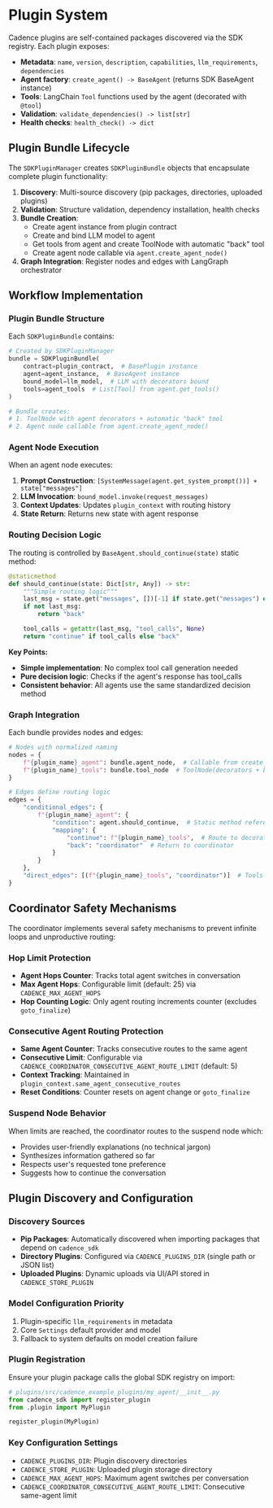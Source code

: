 # Plugin System

Cadence plugins are self-contained packages discovered via the SDK registry. Each plugin exposes:

- **Metadata**: `name`, `version`, `description`, `capabilities`, `llm_requirements`, `dependencies`
- **Agent factory**: `create_agent() -> BaseAgent` (returns SDK BaseAgent instance)
- **Tools**: LangChain `Tool` functions used by the agent (decorated with `@tool`)
- **Validation**: `validate_dependencies() -> list[str]`
- **Health checks**: `health_check() -> dict`

## Plugin Bundle Lifecycle

The `SDKPluginManager` creates `SDKPluginBundle` objects that encapsulate complete plugin functionality:

1. **Discovery**: Multi-source discovery (pip packages, directories, uploaded plugins)
2. **Validation**: Structure validation, dependency installation, health checks
3. **Bundle Creation**:
    - Create agent instance from plugin contract
    - Create and bind LLM model to agent
    - Get tools from agent and create ToolNode with automatic "back" tool
    - Create agent node callable via `agent.create_agent_node()`
4. **Graph Integration**: Register nodes and edges with LangGraph orchestrator

## Workflow Implementation

### Plugin Bundle Structure

Each `SDKPluginBundle` contains:

```python
# Created by SDKPluginManager
bundle = SDKPluginBundle(
    contract=plugin_contract,  # BasePlugin instance
    agent=agent_instance,  # BaseAgent instance
    bound_model=llm_model,  # LLM with decorators bound
    tools=agent_tools  # List[Tool] from agent.get_tools()
)

# Bundle creates:
# 1. ToolNode with agent decorators + automatic "back" tool
# 2. Agent node callable from agent.create_agent_node()
```

### Agent Node Execution

When an agent node executes:

1. **Prompt Construction**: `[SystemMessage(agent.get_system_prompt())] + state["messages"]`
2. **LLM Invocation**: `bound_model.invoke(request_messages)`
3. **Context Updates**: Updates `plugin_context` with routing history
4. **State Return**: Returns new state with agent response

### Routing Decision Logic

The routing is controlled by `BaseAgent.should_continue(state)` static method:

```python
@staticmethod
def should_continue(state: Dict[str, Any]) -> str:
    """Simple routing logic"""
    last_msg = state.get("messages", [])[-1] if state.get("messages") else None
    if not last_msg:
        return "back"

    tool_calls = getattr(last_msg, "tool_calls", None)
    return "continue" if tool_calls else "back"
```

**Key Points:**

- **Simple implementation**: No complex tool call generation needed
- **Pure decision logic**: Checks if the agent's response has tool_calls
- **Consistent behavior**: All agents use the same standardized decision method

### Graph Integration

Each bundle provides nodes and edges:

```python
# Nodes with normalized naming
nodes = {
    f"{plugin_name}_agent": bundle.agent_node,  # Callable from create_agent_node()
    f"{plugin_name}_tools": bundle.tool_node  # ToolNode(decorators + back_tool)
}

# Edges define routing logic
edges = {
    "conditional_edges": {
        f"{plugin_name}_agent": {
            "condition": agent.should_continue,  # Static method reference
            "mapping": {
                "continue": f"{plugin_name}_tools",  # Route to decorators
                "back": "coordinator"  # Return to coordinator
            }
        }
    },
    "direct_edges": [(f"{plugin_name}_tools", "coordinator")]  # Tools always return
}
```

## Coordinator Safety Mechanisms

The coordinator implements several safety mechanisms to prevent infinite loops and unproductive routing:

### Hop Limit Protection

- **Agent Hops Counter**: Tracks total agent switches in conversation
- **Max Agent Hops**: Configurable limit (default: 25) via `CADENCE_MAX_AGENT_HOPS`
- **Hop Counting Logic**: Only agent routing increments counter (excludes `goto_finalize`)

### Consecutive Agent Routing Protection

- **Same Agent Counter**: Tracks consecutive routes to the same agent
- **Consecutive Limit**: Configurable via `CADENCE_COORDINATOR_CONSECUTIVE_AGENT_ROUTE_LIMIT` (default: 5)
- **Context Tracking**: Maintained in `plugin_context.same_agent_consecutive_routes`
- **Reset Conditions**: Counter resets on agent change or `goto_finalize`

### Suspend Node Behavior

When limits are reached, the coordinator routes to the suspend node which:

- Provides user-friendly explanations (no technical jargon)
- Synthesizes information gathered so far
- Respects user's requested tone preference
- Suggests how to continue the conversation

## Plugin Discovery and Configuration

### Discovery Sources

- **Pip Packages**: Automatically discovered when importing packages that depend on `cadence_sdk`
- **Directory Plugins**: Configured via `CADENCE_PLUGINS_DIR` (single path or JSON list)
- **Uploaded Plugins**: Dynamic uploads via UI/API stored in `CADENCE_STORE_PLUGIN`

### Model Configuration Priority

1. Plugin-specific `llm_requirements` in metadata
2. Core `Settings` default provider and model
3. Fallback to system defaults on model creation failure

### Plugin Registration

Ensure your plugin package calls the global SDK registry on import:

```python
# plugins/src/cadence_example_plugins/my_agent/__init__.py
from cadence_sdk import register_plugin
from .plugin import MyPlugin

register_plugin(MyPlugin)
```

### Key Configuration Settings

- `CADENCE_PLUGINS_DIR`: Plugin discovery directories
- `CADENCE_STORE_PLUGIN`: Uploaded plugin storage directory
- `CADENCE_MAX_AGENT_HOPS`: Maximum agent switches per conversation
- `CADENCE_COORDINATOR_CONSECUTIVE_AGENT_ROUTE_LIMIT`: Consecutive same-agent limit
